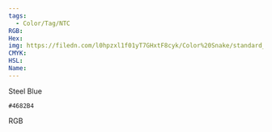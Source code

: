 ```yaml
---
tags:
  - Color/Tag/NTC
RGB:
Hex:
img: https://filedn.com/l0hpzxl1f01yT7GHxtF8cyk/Color%20Snake/standard_csv_to_svg/%23/4682B4.svg
CMYK:
HSL:
Name:
---
```

Steel Blue
```palette
#4682B4
```
RGB
